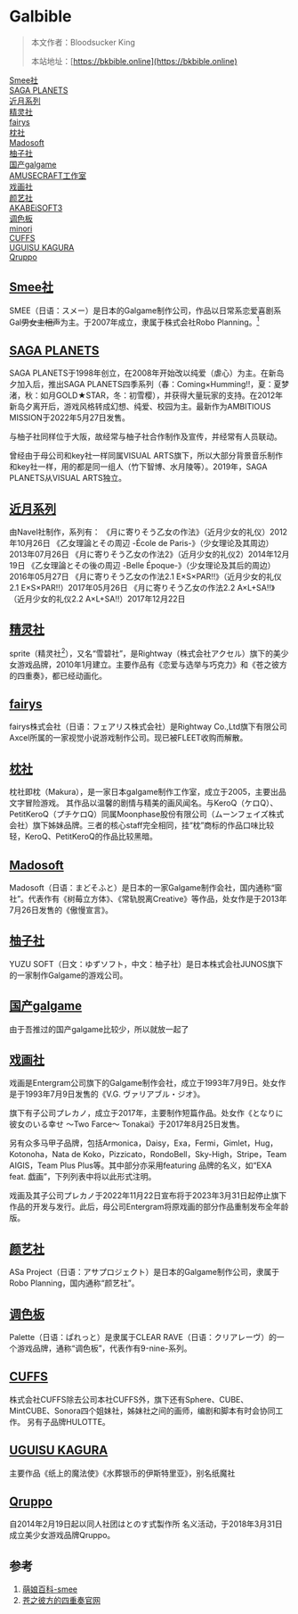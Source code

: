 # Galbible

> 本文作者：Bloodsucker King
>
> 本站地址：[https://bkbible.online](https://bkbible.online)


[Smee社](Smee社.md)<br/>
[SAGA PLANETS](SP社.md)<br/>
[近月系列](近月系列.md)<br/>
[精灵社](精灵社.md)<br/>
[fairys](fairys.md)<br/>
[枕社](枕社.md)<br/>
[Madosoft](Madosoft.md)<br/>
[柚子社](柚子社.md)<br/>
[国产galgame](国产.md)<br/>
[AMUSECRAFT工作室](AMUSECRAFT工作室.md)<br/>
[戏画社](戏画社.md)<br/>
[颜艺社](颜艺社.md)<br/>
[AKABEiSOFT3](AKABEiSOFT3.md)<br/>
[调色板](调色板.md)<br/>
[minori](minori.md)<br/>
[CUFFS](CUFFS.md)<br/>
[UGUISU KAGURA](UGUISU_KAGURA.md)<br/>
[Qruppo](Qruppo.md)<br/>

## [Smee社](Smee社.md)
SMEE（日语：スメー）是日本的Galgame制作公司，作品以日常系恋爱喜剧系Gal<s>男女主相声</s>为主。于2007年成立，隶属于株式会社Robo Planning。[<sup>1</sup>](#refer-anchor-1)

## [SAGA PLANETS](SP社.md)
SAGA PLANETS于1998年创立，在2008年开始改以纯爱（虐心）为主。在新岛夕加入后，推出SAGA PLANETS四季系列（春：Coming×Humming!!，夏：夏梦渚，秋：如月GOLD★STAR，冬：初雪樱），并获得大量玩家的支持。在2012年新岛夕离开后，游戏风格转成幻想、纯爱、校园为主。最新作为AMBITIOUS MISSION于2022年5月27日发售。

与柚子社同样位于大阪，故经常与柚子社合作制作及宣传，并经常有人员联动。

曾经由于母公司和key社一样同属VISUAL ARTS旗下，所以大部分背景音乐制作和key社一样，用的都是同一组人（竹下智博、水月陵等）。2019年，SAGA PLANETS从VISUAL ARTS独立。

## [近月系列](近月系列.md)
由Navel社制作，系列有：
《月に寄りそう乙女の作法》（近月少女的礼仪）2012年10月26日
《乙女理論とその周辺 -École de Paris-》（少女理论及其周边）2013年07月26日
《月に寄りそう乙女の作法2》（近月少女的礼仪2）2014年12月19日
《乙女理論とその後の周辺 -Belle Époque-》（少女理论及其后的周边）2016年05月27日
《月に寄りそう乙女の作法2.1 E×S×PAR!!》（近月少女的礼仪2.1 E×S×PAR!!）2017年05月26日
《月に寄りそう乙女の作法2.2 A×L+SA!!》（近月少女的礼仪2.2 A×L+SA!!）2017年12月22日

## [精灵社](精灵社.md)
sprite（精灵社[<sup>2</sup>](#refer-anchor-2)），又名“雪碧社”，是Rightway（株式会社アクセル）旗下的美少女游戏品牌，2010年1月建立。主要作品有《恋爱与选举与巧克力》和《苍之彼方的四重奏》，都已经动画化。

## [fairys](fairys.md)
fairys株式会社（日语：フェアリス株式会社）是Rightway Co.,Ltd旗下有限公司Axcel所属的一家视觉小说游戏制作公司。现已被FLEET收购而解散。

## [枕社](枕社.md)
枕社即枕（Makura），是一家日本galgame制作工作室，成立于2005，主要出品文字冒险游戏。
其作品以温馨的剧情与精美的画风闻名。与KeroQ（ケロQ）、PetitKeroQ（プチケロQ）同属Moonphase股份有限公司（ムーンフェイズ株式会社）旗下姊妹品牌。三者的核心staff完全相同，挂“枕”商标的作品口味比较轻，KeroQ、PetitKeroQ的作品比较黑暗。

## [Madosoft](Madosoft.md)
Madosoft（日语：まどそふと）是日本的一家Galgame制作会社，国内通称“窗社”。代表作有《树莓立方体》、《常轨脱离Creative》等作品，处女作是于2013年7月26日发售的《傲慢宣言》。

## [柚子社](柚子社.md)
YUZU SOFT（日文：ゆずソフト，中文：柚子社）是日本株式会社JUNOS旗下的一家制作Galgame的游戏公司。

## [国产galgame](国产.md)
由于吾推过的国产galgame比较少，所以就放一起了

## [戏画社](戏画社.md)
戏画是Entergram公司旗下的Galgame制作会社，成立于1993年7月9日。处女作是于1993年7月9日发售的《V.G. ヴァリアブル・ジオ》。

旗下有子公司プレカノ，成立于2017年，主要制作短篇作品。处女作《となりに彼女のいる幸せ ～Two Farce～ Tonakai》于2017年8月25日发售。

另有众多马甲子品牌，包括Armonica，Daisy，Exa，Fermi，Gimlet，Hug，Kotonoha，Nata de Koko，Pizzicato，RondoBell，Sky-High，Stripe，Team AIGIS，Team Plus Plus等。其中部分亦采用featuring 品牌的名义，如“EXA feat. 戯画”，下列列表中将以此形式注明。

戏画及其子公司プレカノ于2022年11月22日宣布将于2023年3月31日起停止旗下作品的开发与发行。此后，母公司Entergram将原戏画的部分作品重制发布全年龄版。

## [颜艺社](颜艺社.md)
ASa Project（日语：アサプロジェクト）是日本的Galgame制作公司，隶属于Robo Planning，国内通称“颜艺社”。

## [调色板](调色板.md)
Palette（日语：ぱれっと）是隶属于CLEAR RAVE（日语：クリアレーヴ）的一个游戏品牌，通称“调色板”，代表作有9-nine-系列。

## [CUFFS](CUFFS.md)
株式会社CUFFS除去公司本社CUFFS外，旗下还有Sphere、CUBE、MintCUBE、Sonora四个姐妹社，姊妹社之间的画师，编剧和脚本有时会协同工作。 另有子品牌HULOTTE。

## [UGUISU KAGURA](UGUISU_KAGURA.md)
主要作品《纸上的魔法使》《水葬银币的伊斯特里亚》，别名纸魔社

## [Qruppo](Qruppo.md)
自2014年2月19日起以同人社团はとのす式製作所 名义活动，于2018年3月31日成立美少女游戏品牌Qruppo。

## 参考
<a id="refer-anchor-1"></a>
1. [萌娘百科-smee](https://moegirl.uk/index.php?title=SMEE&variant=zh)
<a id="refer-anchor-2"></a>
2. [苍之彼方的四重奏官网](https://hikarifield.co.jp/aokana/spec.html)








